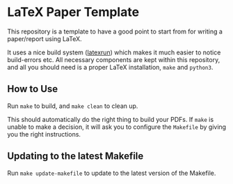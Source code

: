# LaTeX Paper Template

This repository is a template to have a good point to start from for
writing a paper/report using LaTeX.

It uses a nice build system
([latexrun](https://github.com/aclements/latexrun)) which makes it
much easier to notice build-errors etc. All necessary components are
kept within this repository, and all you should need is a proper LaTeX
installation, `make` and `python3`.

## How to Use

Run `make` to build, and `make clean` to clean up.

This should automatically do the right thing to build your PDFs. If
`make` is unable to make a decision, it will ask you to configure the
`Makefile` by giving you the right instructions.

## Updating to the latest Makefile

Run `make update-makefile` to update to the latest version of the 
Makefile.
